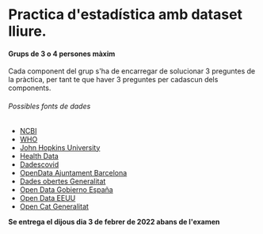 
# Practica d'estadística amb dataset lliure.

#### Grups de 3 o 4 persones màxim

Cada component del grup s'ha de encarregar de solucionar 3 preguntes de la pràctica, per tant te que haver 3 preguntes per cadascun dels components.

###### Possibles fonts de dades

- [NCBI](https://www.ncbi.nlm.nih.gov/ "NCBI")
- [WHO](https://www.who.int/data/collections "WHO")
- [John Hopkins University](https://www.jhu.edu/ "John Hopkins University")
- [Health Data](https://healthdata.gov/search/type/dataset "Health Data")
- [Dadescovid](https://dadescovid.cat/ "Dades Covid")
- [OpenData Ajuntament Barcelona](https://opendata-ajuntament.barcelona.cat/ "Ajuntament Barcelona")
- [Dades obertes Generalitat](https://governobert.gencat.cat/ca/dades_obertes/inici/ "Dades Generalitat")
- [Open Data Gobierno España](https://datos.gob.es/catalogo "Gobierno España")
- [Open Data EEUU](https://catalog.data.gov/dataset "United States")
- [Open Cat Generalitat](https://www.idescat.cat/dades/ "Generalitat")

**Se entrega el dijous dia 3 de febrer de 2022 abans de l'examen**

